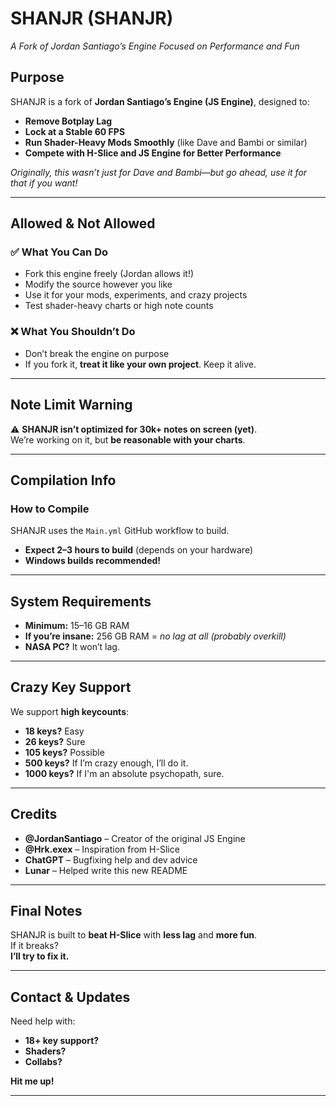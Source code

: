 # **SHANJR (SHANJR)**  
*A Fork of Jordan Santiago’s Engine Focused on Performance and Fun*

## **Purpose**

SHANJR is a fork of **Jordan Santiago’s Engine (JS Engine)**, designed to:

- **Remove Botplay Lag**  
- **Lock at a Stable 60 FPS**  
- **Run Shader-Heavy Mods Smoothly** (like Dave and Bambi or similar)  
- **Compete with H-Slice and JS Engine for Better Performance**  

_Originally, this wasn’t just for Dave and Bambi—but go ahead, use it for that if you want!_

---

## **Allowed & Not Allowed**

### ✅ **What You Can Do**

- Fork this engine freely (Jordan allows it!)  
- Modify the source however you like  
- Use it for your mods, experiments, and crazy projects  
- Test shader-heavy charts or high note counts

### ❌ **What You Shouldn’t Do**

- Don’t break the engine on purpose  
- If you fork it, **treat it like your own project**. Keep it alive.

---

## **Note Limit Warning**

⚠️ **SHANJR isn’t optimized for 30k+ notes on screen (yet)**.  
We’re working on it, but **be reasonable with your charts**.

---

## **Compilation Info**

### **How to Compile**

SHANJR uses the `Main.yml` GitHub workflow to build.

- **Expect 2–3 hours to build** (depends on your hardware)  
- **Windows builds recommended!**

---

## **System Requirements**

- **Minimum:** 15–16 GB RAM  
- **If you’re insane:** 256 GB RAM = _no lag at all (probably overkill)_  
- **NASA PC?** It won’t lag.

---

## **Crazy Key Support**

We support **high keycounts**:

- **18 keys?** Easy  
- **26 keys?** Sure  
- **105 keys?** Possible  
- **500 keys?** If I’m crazy enough, I’ll do it.
- **1000 keys?** If I'm an absolute psychopath, sure.

---

## **Credits**

- **@JordanSantiago** – Creator of the original JS Engine  
- **@Hrk.exex** – Inspiration from H-Slice  
- **ChatGPT** – Bugfixing help and dev advice  
- **Lunar** – Helped write this new README

---

## **Final Notes**

SHANJR is built to **beat H-Slice** with **less lag** and **more fun**.  
If it breaks?  
**I’ll try to fix it.**

---

## **Contact & Updates**

Need help with:

- **18+ key support?**  
- **Shaders?**  
- **Collabs?**

**Hit me up!**

---



